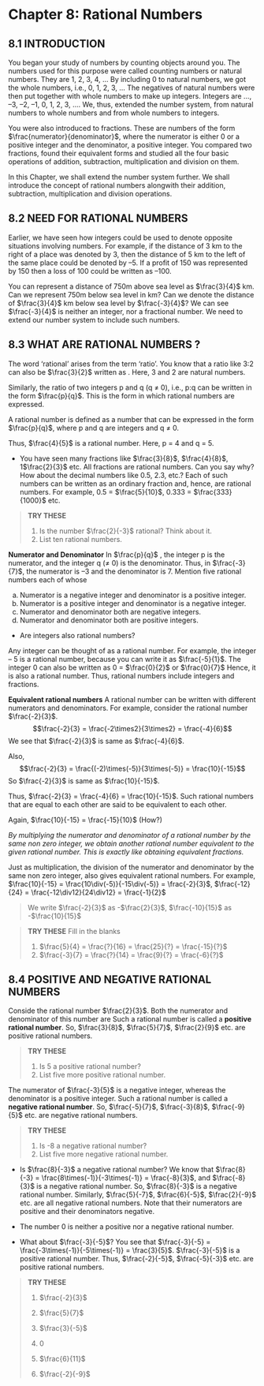 # Chapter 8: Rational Numbers
## 8.1  INTRODUCTION
You began your study of numbers by counting objects around you. The numbers used for this purpose were called counting numbers or natural numbers. They are 1, 2, 3, 4, ... By including 0 to natural numbers, we got the whole numbers, i.e., 0, 1, 2, 3, ... The negatives of natural numbers were then put together with whole numbers to make up integers. Integers are ..., –3, –2, –1, 0, 1, 2, 3, .... We, thus, extended the number system, from natural numbers to whole numbers and from whole numbers to integers.

You were also introduced to fractions. These are numbers of the form $\frac{numerator}{denominator}$, where the numerator is either 0 or a positive integer and the denominator, a positive integer. You compared two fractions, found their equivalent forms and studied all the four basic operations of addition, subtraction, multiplication and division on them.

In this Chapter, we shall extend the number system further. We shall introduce the concept of rational numbers alongwith their addition, subtraction, multiplication and division operations.

## 8.2  NEED FOR  RATIONAL  NUMBERS

Earlier, we have seen how integers could be used to denote opposite situations involving numbers. For example, if the distance of 3 km to the right of a place was denoted by 3, then the distance of 5 km to the left of the same place could be denoted by –5. If a profit of 150 was represented by 150 then a loss of  100 could be written as –100.

You can represent a distance of 750m above sea level as $\frac{3}{4}$ km. Can we represent 750m below sea level in km? Can we denote the distance of $\frac{3}{4}$ km below sea level by $\frac{-3}{4}$? We can see $\frac{-3}{4}$ is neither an integer, nor a fractional number. We need to extend our number system to include such numbers.

## 8.3  WHAT ARE  RATIONAL  NUMBERS ?
The word ‘rational’ arises from the term ‘ratio’. You know that a ratio like 3:2 can also be $\frac{3}{2}$ written as . Here, 3 and 2 are natural numbers.

Similarly, the ratio of two integers p and q (q ≠ 0), i.e., p:q can be written in the form $\frac{p}{q}$. This is the form in which rational numbers are expressed.

A rational number is defined as a number that can be expressed in the form
 $\frac{p}{q}$, where p and q are integers and q ≠ 0.

Thus, $\frac{4}{5}$ is a rational number. Here, p = 4 and q = 5.

- You have seen many fractions like $\frac{3}{8}$, $\frac{4}{8}$, 1$\frac{2}{3}$ etc. All fractions are rational numbers. Can you say why?
How about the decimal numbers like 0.5, 2.3, etc.? Each of such numbers can be written as an ordinary fraction and, hence, are rational numbers. For example, 0.5 = $\frac{5}{10}$, 0.333 = $\frac{333}{1000}$ etc.

> **TRY THESE**
> 1. Is the number $\frac{2}{-3}$ rational?  Think about it.
> 2. List ten rational numbers.

**Numerator and Denominator**
In $\frac{p}{q}$ , the integer p is the numerator, and the integer q (≠ 0) is the denominator.
Thus, in $\frac{-3}{7}$, the numerator is –3 and the denominator is 7.
Mention five rational numbers each of whose
<ol type="a">
  <li>Numerator is a negative integer and denominator is a positive integer.</li>
  <li>Numerator is a positive integer and denominator is a negative integer.</li>
  <li>Numerator and denominator both are negative integers.</li>
  <li>Numerator and denominator both are positive integers.</li>
</ol>

-  Are integers also rational numbers?

Any integer can be thought of as a rational number. For example, the integer – 5 is a rational number, because you can write it as $\frac{-5}{1}$. The integer 0 can also be written as 0 = $\frac{0}{2}$ or $\frac{0}{7}$ Hence, it is also a rational number.
Thus, rational numbers include integers and fractions.

**Equivalent rational numbers**
A rational number can be written with different numerators and denominators. For example, consider the rational number $\frac{-2}{3}$.
$$\frac{-2}{3} = \frac{-2\times2}{3\times2} = \frac{-4}{6}$$ We see that $\frac{-2}{3}$ is same as $\frac{-4}{6}$.

Also, $$\frac{-2}{3} = \frac{(-2)\times(-5)}{3\times(-5)} = \frac{10}{-15}$$ So $\frac{-2}{3}$ is same as $\frac{10}{-15}$.

Thus, $\frac{-2}{3} = \frac{-4}{6} = \frac{10}{-15}$. Such rational numbers that are equal to each other are said to be equivalent to each other.

Again,  $\frac{10}{-15} = \frac{-15}{10}$ (How?)

*By multiplying the numerator and denominator of a rational number by the same non zero integer, we obtain another rational number equivalent to the given rational number. This is exactly like obtaining equivalent fractions.*

Just as multiplication, the division of the numerator and denominator
by the same non zero integer, also gives equivalent rational numbers. For
example,
 $\frac{10}{-15} = \frac{10\div(-5)}{-15\div(-5)} = \frac{-2}{3}$,        $\frac{-12}{24} = \frac{-12\div12}{24\div12} = \frac{-1}{2}$

> We write $\frac{-2}{3}$ as  -$\frac{2}{3}$, $\frac{-10}{15}$ as  -$\frac{10}{15}$

> **TRY THESE**
> Fill in the blanks
> 1. $\frac{5}{4} = \frac{?}{16} = \frac{25}{?} = \frac{-15}{?}$
> 2. $\frac{-3}{7} = \frac{?}{14} = \frac{9}{?} = \frac{-6}{?}$

## 8.4   POSITIVE AND NEGATIVE RATIONAL NUMBERS
Conside the rational number $\frac{2}{3}$. Both the numerator and denominator of this number are Such a rational number is called a **positive rational number**. So,  $\frac{3}{8}$, $\frac{5}{7}$, $\frac{2}{9}$ etc. are positive rational numbers.

> **TRY THESE**
> 1. Is 5 a positive rational number?
> 2. List five more positive rational number.

The numerator of $\frac{-3}{5}$ is a negative integer, whereas the denominator is a positive integer. Such a rational number is called a **negative rational number**. So,  $\frac{-5}{7}$, $\frac{-3}{8}$, $\frac{-9}{5}$ etc. are negative rational numbers.

>  **TRY THESE**
> 1. Is -8 a negative rational number?
> 2. List five more negative rational number.

- Is $\frac{8}{-3}$ a negative rational number? We know that
$\frac{8}{-3} = \frac{8\times(-1)}{-3\times(-1)} = \frac{-8}{3}$, and $\frac{-8}{3}$ is a negative rational number. So,  $\frac{8}{-3}$ is a negative rational number.
Similarly, $\frac{5}{-7}$, $\frac{6}{-5}$, $\frac{2}{-9}$ etc. are all negative rational numbers. Note that their numerators are positive and their denominators negative.

- The number 0 is neither a positive nor a negative rational number.

- What about $\frac{-3}{-5}$?
You see that $\frac{-3}{-5} = \frac{-3\times(-1)}{-5\times(-1)} = \frac{3}{5}$.  $\frac{-3}{-5}$ is a positive rational number.
Thus, $\frac{-2}{-5}$, $\frac{-5}{-3}$ etc. are positive rational numbers.

> **TRY THESE**
> 1. $\frac{-2}{3}$
>
> 2.  $\frac{5}{7}$
> 3.  $\frac{3}{-5}$
> 4. 0
> 5.  $\frac{6}{11}$
> 6.  $\frac{-2}{-9}$
